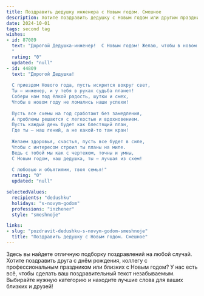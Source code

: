 ```yaml
---
title: Поздравить дедушку инженера с Новым годом. Смешное
description: Хотите поздравить дедушку с Новым годом или другим праздником? Наш ИИ создаст незабываемое поздравление, а вы обязательно выделитесь среди других.  
date: 2024-10-01
tags: second tag
wishes:
- id: 87089
  text: "Дорогой Дедушка-инженер!  С Новым годом! Желаю, чтобы в новом году все ваши шестеренки работали как часы (ну, или хотя бы как исправный будильник, который будит вас на заслуженный отдых!), а изобретения приносили не только радость, но и миллионы (хотя бы на новый шуруповерт!). Пусть все задачи решаются легко, как детская головоломка (ну, почти как детская…), а счастье будет таким же прочным, как ваш самый надежный проект!  С праздником!
  "
  rating: "0"
  updated: "null"
- id: 44809
  text: "Дорогой Дедушка!
  
  С приездом Нового года, пусть искрится вокруг свет,
  Ты — инженер, и у тебя в руках судьба планет!
  Собери нам под ёлкой радость, шутки и смех,
  Чтобы в новом году не ломались наши успехи!
  
  Пусть все схемы на год сработают без замедления,
  А проблемы решаются с легкостью и вдохновением.
  Пусть каждый день будет как блестящий план,
  Где ты — наш гений, а не какой-то там кран!
  
  Желаем здоровья, счастья, пусть все будет в силе,
  Чтобы с интересом строил ты планы на миле.
  Ведь с тобой мы как с чертежом, точны и умны,
  С Новым годом, наш дедушка, ты — лучшая из схем!
  
  С любовью и объятиями, твоя семья!"
  rating: "0"
  updated: "null"

selectedValues:
  recipients: "dedushku"
  holidays: "s-novym-godom"
  professions: "inzhener"
  style: "smeshnoje"

links:
- slug: "pozdravit-dedushku-s-novym-godom-smeshnoje"
  title: "Поздравить дедушку с Новым годом. Смешное"
---
```


Здесь вы найдете отличную подборку поздравлений на любой случай.
Хотите поздравить друга с днём рождения, коллегу с профессиональным праздником или близких с Новым годом? У нас есть всё, чтобы сделать ваш поздравительный текст незабываемым. Выбирайте нужную категорию и находите лучшие слова для ваших близких и друзей!
